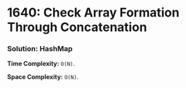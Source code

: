 # 1640: Check Array Formation Through Concatenation

### Solution: HashMap
**Time Complexity:** `O(N)`.

**Space Complexity:** `O(N)`.